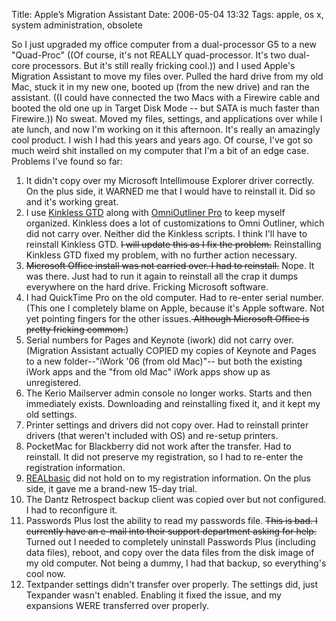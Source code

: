 Title: Apple’s Migration Assistant
Date: 2006-05-04 13:32
Tags: apple, os x, system administration, obsolete

So I just upgraded my office computer from a dual-processor G5 to a new
"Quad-Proc" ((Of course, it's not REALLY quad-processor. It's two
dual-core processors. But it's still really fricking cool.)) and I used
Apple's Migration Assistant to move my files over. Pulled the hard drive
from my old Mac, stuck it in my new one, booted up (from the new drive)
and ran the assistant. ((I could have connected the two Macs with a
Firewire cable and booted the old one up in Target Disk Mode -- but SATA
is much faster than Firewire.)) No sweat. Moved my files, settings, and
applications over while I ate lunch, and now I'm working on it this
afternoon. It's really an amazingly cool product. I wish I had this
years and years ago. Of course, I've got so much weird shit installed on
my computer that I'm a bit of an edge case. Problems I've found so far:

1.  It didn't copy over my Microsoft Intellimouse Explorer driver
    correctly. On the plus side, it WARNED me that I would have to
    reinstall it. Did so and it's working great.
2.  I use [Kinkless GTD](http://kinkless.com) along with [OmniOutliner
    Pro](http://www.omnigroup.com/applications/omnioutliner/) to keep
    myself organized. Kinkless does a lot of customizations to Omni
    Outliner, which did not carry over. Neither did the Kinkless
    scripts. I think I'll have to reinstall Kinkless GTD. <span
    style="text-decoration:line-through;">I will update this as I fix
    the problem.</span> Reinstalling Kinkless GTD fixed my problem, with
    no further action necessary.
3.  <span style="text-decoration:line-through;">Microsoft Office install
    was not carried over. I had to reinstall.</span> Nope. It was there.
    Just had to run it again to reinstall all the crap it dumps
    everywhere on the hard drive. Fricking Microsoft software.
4.  I had QuickTime Pro on the old computer. Had to re-enter serial
    number. (This one I completely blame on Apple, because it's Apple
    software. Not yet pointing fingers for the other issues.<span
    style="text-decoration:line-through;"> Although Microsoft Office is
    pretty fricking common.</span>)
5.  Serial numbers for Pages and Keynote (iwork) did not carry over.
    (Migration Assistant actually COPIED my copies of Keynote and Pages
    to a new folder--"iWork '06 (from old Mac)"-- but both the existing
    iWork apps and the "from old Mac" iWork apps show up as
    unregistered.
6.  The Kerio Mailserver admin console no longer works. Starts and then
    immediately exists. Downloading and reinstalling fixed it, and it
    kept my old settings.
7.  Printer settings and drivers did not copy over. Had to reinstall
    printer drivers (that weren't included with OS) and re-setup
    printers.
8.  PocketMac for Blackberry did not work after the transfer. Had to
    reinstall. It did not preserve my registration, so I had to re-enter
    the registration information.
9.  [REALbasic](http://realbasic.com) did not hold on to my registration
    information. On the plus side, it gave me a brand-new 15-day trial.
10. The Dantz Retrospect backup client was copied over but not
    configured. I had to reconfigure it.
11. Passwords Plus lost the ability to read my passwords file. <span
    style="text-decoration:line-through;">This is bad. I currently have
    an e-mail into their support department asking for help.</span>
    Turned out I needed to completely uninstall Passwords Plus
    (including data files), reboot, and copy over the data files from
    the disk image of my old computer. Not being a dummy, I had that
    backup, so everything's cool now.
12. Textpander settings didn't transfer over properly. The settings did,
    just Texpander wasn't enabled. Enabling it fixed the issue, and my
    expansions WERE transferred over properly.

